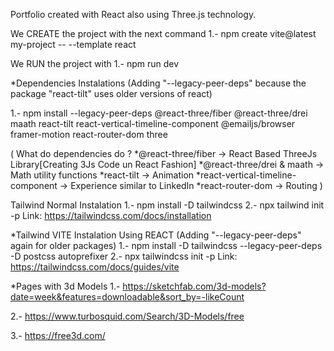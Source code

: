 Portfolio created with React also using Three.js technology.


We CREATE the project with the next command
1.- npm create vite@latest my-project -- --template react


We RUN the project with
1.- npm run dev


*Dependencies Instalations (Adding "--legacy-peer-deps"  because the package "react-tilt" uses older versions of react)

1.- npm install --legacy-peer-deps @react-three/fiber @react-three/drei maath react-tilt react-vertical-timeline-component @emailjs/browser framer-motion react-router-dom three

( What do dependencies do ?
    *@react-three/fiber -> React Based ThreeJs Library[Creating 3Js Code un React Fashion]
    *@react-three/drei & maath -> Math utility functions
    *react-tilt -> Animation
    *react-vertical-timeline-component -> Experience similar to LinkedIn
    *react-router-dom -> Routing
)


Tailwind Normal Instalation
1.- npm install -D tailwindcss
2.- npx tailwind init -p
Link: https://tailwindcss.com/docs/installation

*Tailwind VITE Instalation Using REACT (Adding "--legacy-peer-deps" again for older packages)
1.- npm install -D tailwindcss --legacy-peer-deps -D postcss autoprefixer
2.- npx tailwindcss init -p
Link: https://tailwindcss.com/docs/guides/vite


*Pages with 3d Models
1.- https://sketchfab.com/3d-models?date=week&features=downloadable&sort_by=-likeCount

2.- https://www.turbosquid.com/Search/3D-Models/free

3.- https://free3d.com/